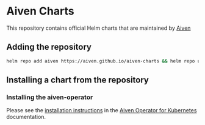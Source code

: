 # Aiven Charts

This repository contains official Helm charts that are maintained by [Aiven](https://aiven.io)

## Adding the repository

```bash
helm repo add aiven https://aiven.github.io/aiven-charts && helm repo update
```

## Installing a chart from the repository

### Installing the aiven-operator

Please see the [installation instructions](https://aiven.github.io/aiven-operator/installation/helm.html) in the [Aiven Operator for Kubernetes](https://github.com/aiven/aiven-operator) documentation.
